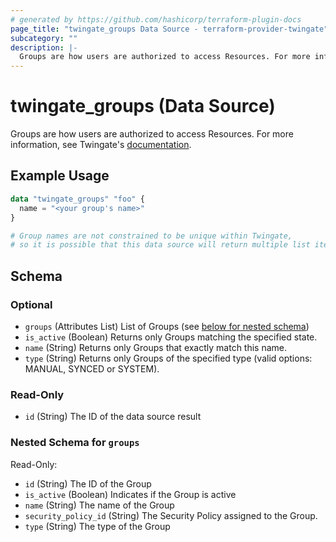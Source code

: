 ```yaml
---
# generated by https://github.com/hashicorp/terraform-plugin-docs
page_title: "twingate_groups Data Source - terraform-provider-twingate"
subcategory: ""
description: |-
  Groups are how users are authorized to access Resources. For more information, see Twingate's documentation https://docs.twingate.com/docs/groups.
---
```


# twingate_groups (Data Source)

Groups are how users are authorized to access Resources. For more information, see Twingate's [documentation](https://docs.twingate.com/docs/groups).

## Example Usage

```terraform
data "twingate_groups" "foo" {
  name = "<your group's name>"
}

# Group names are not constrained to be unique within Twingate,
# so it is possible that this data source will return multiple list items.
```

<!-- schema generated by tfplugindocs -->
## Schema

### Optional

- `groups` (Attributes List) List of Groups (see [below for nested schema](#nestedatt--groups))
- `is_active` (Boolean) Returns only Groups matching the specified state.
- `name` (String) Returns only Groups that exactly match this name.
- `type` (String) Returns only Groups of the specified type (valid options: MANUAL, SYNCED or SYSTEM).

### Read-Only

- `id` (String) The ID of the data source result

<a id="nestedatt--groups"></a>
### Nested Schema for `groups`

Read-Only:

- `id` (String) The ID of the Group
- `is_active` (Boolean) Indicates if the Group is active
- `name` (String) The name of the Group
- `security_policy_id` (String) The Security Policy assigned to the Group.
- `type` (String) The type of the Group
